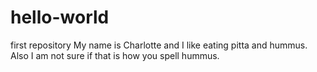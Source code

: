# hello-world
first repository
My name is Charlotte and I like eating pitta and hummus. Also I am not sure if that is how you spell hummus. 
